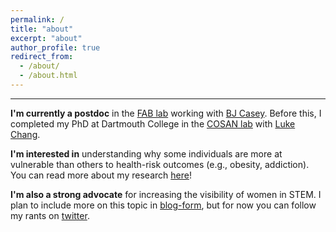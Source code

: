 ```yaml
---
permalink: /
title: "about"
excerpt: "about"
author_profile: true
redirect_from: 
  - /about/
  - /about.html
---
```


------
<b>I'm currently a postdoc</b> in the [FAB lab](http://fablab.yale.edu/) working with [BJ Casey](https://psychology.yale.edu/people/bj-casey). Before this, I completed my PhD at Dartmouth College in the [COSAN lab](http://cosanlab.com/) with [Luke Chang](http://lukejchang.com/).

<b>I'm interested in</b> understanding why some individuals are more at vulnerable than others to health-risk outcomes (e.g., obesity, addiction). You can read more about my research [here](http://kristinarapuano.com/research/)!

<b>I'm also a strong advocate</b> for increasing the visibility of women in STEM. I plan to include more on this topic in [blog-form](https://kristinarapuano.github.io/year-archive/), but for now you can follow my rants on [twitter](https://twitter.com/kristinarapuano).
